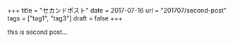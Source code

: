 +++
title = "セカンドポスト"
date = 2017-07-16
url = "201707/second-post"
tags = ["tag1", "tag3"]
draft = false
+++

this is second post...

<!--more-->
